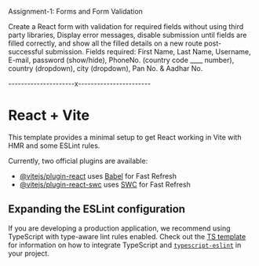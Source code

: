 Assignment-1: Forms and Form Validation

Create a React form with validation for required fields without using third party libraries, Display error messages, disable submission until fields are filled correctly, and show all the filled details on a new route post-successful submission. Fields required: First Name, Last Name, Username, E-mail, password (show/hide), PhoneNo. (country code ____ number), country (dropdown), city (dropdown), Pan No. & Aadhar No.

---------------------x-----------------------

# React + Vite

This template provides a minimal setup to get React working in Vite with HMR and some ESLint rules.

Currently, two official plugins are available:

- [@vitejs/plugin-react](https://github.com/vitejs/vite-plugin-react/blob/main/packages/plugin-react) uses [Babel](https://babeljs.io/) for Fast Refresh
- [@vitejs/plugin-react-swc](https://github.com/vitejs/vite-plugin-react/blob/main/packages/plugin-react-swc) uses [SWC](https://swc.rs/) for Fast Refresh

## Expanding the ESLint configuration

If you are developing a production application, we recommend using TypeScript with type-aware lint rules enabled. Check out the [TS template](https://github.com/vitejs/vite/tree/main/packages/create-vite/template-react-ts) for information on how to integrate TypeScript and [`typescript-eslint`](https://typescript-eslint.io) in your project.
